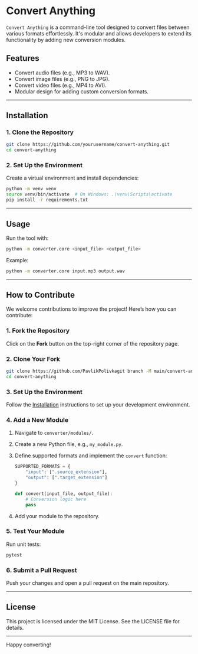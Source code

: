 
# Convert Anything

`Convert Anything` is a command-line tool designed to convert files between various formats effortlessly. It's modular and allows developers to extend its functionality by adding new conversion modules.

## Features
- Convert audio files (e.g., MP3 to WAV).
- Convert image files (e.g., PNG to JPG).
- Convert video files (e.g., MP4 to AVI).
- Modular design for adding custom conversion formats.

---

## Installation

### 1. Clone the Repository
```bash
git clone https://github.com/yourusername/convert-anything.git
cd convert-anything
```

### 2. Set Up the Environment
Create a virtual environment and install dependencies:
```bash
python -m venv venv
source venv/bin/activate  # On Windows: .\venv\Scripts\activate
pip install -r requirements.txt
```

---

## Usage

Run the tool with:
```bash
python -m converter.core <input_file> <output_file>
```

Example:
```bash
python -m converter.core input.mp3 output.wav
```

---

## How to Contribute

We welcome contributions to improve the project! Here’s how you can contribute:

### 1. Fork the Repository
Click on the **Fork** button on the top-right corner of the repository page.

### 2. Clone Your Fork
```bash
git clone https://github.com/PavlikPolivkagit branch -M main/convert-anything.git
cd convert-anything
```

### 3. Set Up the Environment
Follow the [Installation](#installation) instructions to set up your development environment.

### 4. Add a New Module
1. Navigate to `converter/modules/`.
2. Create a new Python file, e.g., `my_module.py`.
3. Define supported formats and implement the `convert` function:
   ```python
   SUPPORTED_FORMATS = {
       "input": [".source_extension"],
       "output": [".target_extension"]
   }

   def convert(input_file, output_file):
       # Conversion logic here
       pass
   ```

4. Add your module to the repository.

### 5. Test Your Module
Run unit tests:
```bash
pytest
```

### 6. Submit a Pull Request
Push your changes and open a pull request on the main repository.

---

## License
This project is licensed under the MIT License. See the LICENSE file for details.

---

Happy converting!
